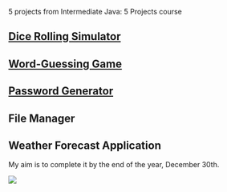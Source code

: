 5 projects from Intermediate Java: 5 Projects course

## [Dice Rolling Simulator](https://github.com/ersu-amine/IntermediateJava-5Projects/tree/master/src/com/aersu/dice)
## [Word-Guessing Game](https://github.com/ersu-amine/IntermediateJava-5Projects/tree/master/src/com/aersu/wordgame)
## [Password Generator](https://github.com/ersu-amine/IntermediateJava-5Projects/tree/master/src/com/aersu/passwords)
## File Manager
## Weather Forecast Application

My aim is to complete it by the end of the year, December 30th.

<img src="https://i.pinimg.com/originals/8a/da/a5/8adaa53fc351b29c902b8887930e56b8.gif" >
